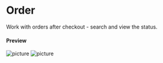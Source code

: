 Order
===================

Work with orders after checkout - search and view the status.

#### Preview

![picture](/km-shop/data/frontend/screencapture-shop-keygenqt-order-2022-12-09-16_19_49.png)
![picture](/km-shop/data/frontend/screencapture-shop-keygenqt-order-search-2022-12-09-16_23_07.png)
